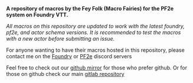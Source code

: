 **A repository of macros by the Fey Folk (Macro Fairies) for the PF2e system on Foundry VTT.**

_All macros on this repository are updated to work with the latest foundry, pf2e, and actor schema versions. It is recommended to test the macros with a new actor before submitting an issue._

For anyone wanting to have their macros hosted in this repository, please contact me on the [Foundry](https://discord.gg/foundryvtt) or [PF2e](https://discord.gg/w9jhtkyZBu) discord servers
 
 Feel free to check out our [github mirror](https://github.com/Symon-S/FoundryVTT-Macros) for those who prefer github.
 Or for those on github check our main [gitlab repository](https://gitlab.com/symonsch/my-foundryvtt-macros)
